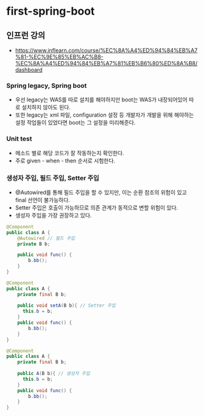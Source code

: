 # first-spring-boot

## 인프런 강의
- https://www.inflearn.com/course/%EC%8A%A4%ED%94%84%EB%A7%81-%EC%9E%85%EB%AC%B8-%EC%8A%A4%ED%94%84%EB%A7%81%EB%B6%80%ED%8A%B8/dashboard

### Spring legacy, Spring boot
- 우선 legacy는 WAS를 따로 설치를 해야하지만 boot는 WAS가 내장되어있어 따로 설치하지 않아도 된다.
- 또한 legacy는 xml 파일, configuration 설정 등 개발자가 개발을 위해 해야하는 설정 작업들이 있었다면 boot는 그 설정을 미리해준다.

### Unit test
- 메소드 별로 해당 코드가 잘 작동하는지 확인한다.
- 주로 given - when - then 순서로 시험한다.

### 생성자 주입, 필드 주입, Setter 주입
- @Autowired를 통해 필드 주입을 할 수 있지만, 이는 순환 참조의 위험이 있고 final 선언이 불가능하다.
- Setter 주입은 호출이 가능하므로 의존 관계가 동적으로 변할 위험이 있다.
- 생성자 주입을 가장 권장하고 있다.

```Java
@Component
public class A {
    @Autowired // 필드 주입
    private B b;

    public void func() {
        b.bb();
    }
}

@Component
public class A {
    private final B b;
    
    public void setA(B b){ // Setter 주입
      this.b = b;
    }
    public void func() {
        b.bb();
    }
}

@Component
public class A {
    private final B b;
    
    public A(B b){ // 생성자 주입
      this.b = b;
    }
    public void func() {
        b.bb();
    }
}
```




